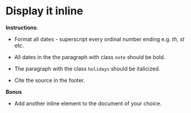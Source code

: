# Display it inline

**Instructions**: 
* Format all dates - superscript every ordinal number ending e.g. _th_, _st_ etc.

* All dates in the the paragraph with class `note` should be bold. 

* The paragraph with the class `holidays` should be italicized.

* Cite the source in the footer.

**Bonus**
* Add another inline element to the document of your choice. 
